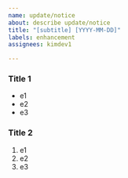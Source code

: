 ```yaml
---
name: update/notice
about: describe update/notice
title: "[subtitle] [YYYY-MM-DD]"
labels: enhancement
assignees: kimdev1

---
```


### Title 1
- e1
- e2
- e3

### Title 2
1) e1
2) e2
3) e3
